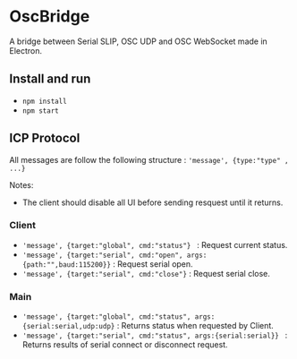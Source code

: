 # OscBridge
A bridge between Serial SLIP, OSC UDP and OSC WebSocket made in Electron.

## Install and run
- `npm install`
- `npm start`

## ICP Protocol

All messages are follow the following structure : `'message', {type:"type" , ...}`

Notes:
* The client should disable all UI before sending resquest until it returns.

### Client

* `'message', {target:"global", cmd:"status"} ` : Request current status.
* `'message', {target:"serial", cmd:"open", args:{path:"",baud:115200}}` : Request serial open.
* `'message', {target:"serial", cmd:"close"}` : Request serial close.

### Main

* `'message', {target:"global", cmd:"status", args:{serial:serial,udp:udp}` : Returns status when requested by Client.
* `'message', {target:"serial", cmd:"status", args:{serial:serial}} ` : Returns results of serial connect or disconnect request.